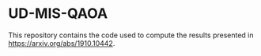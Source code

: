 # UD-MIS-QAOA
This repository contains the code used to compute the results presented in https://arxiv.org/abs/1910.10442.
